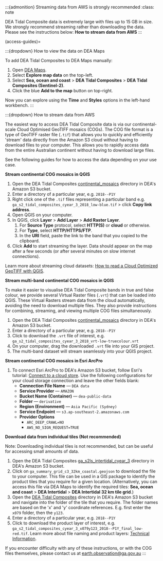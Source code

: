 :::{admonition} Streaming data from AWS is strongly recommended
:class: note

DEA Tidal Composite data is extremely large with files up to 15 GB in size. We strongly recommend streaming rather than downloading the data. Please see the instructions below: **How to stream data from AWS**
:::

(access-guides)=

:::{dropdown} How to view the data on DEA Maps

To add DEA Tidal Composites to DEA Maps manually:

1. Open [DEA Maps](https://maps.dea.ga.gov.au/).
1. Select **Explore map data** on the top-left.
1. Select **Sea, ocean and coast** &gt; **DEA Tidal Composites** &gt; **DEA Tidal Composites (Sentinel-2)**.
1. Click the blue **Add to the map** button on top-right.

Now you can explore using the **Time** and **Styles** options in the left-hand workbench.
:::

:::{dropdown} How to stream data from AWS

The easiest way to access DEA Tidal Composite data is via our continental-scale Cloud Optimised GeoTIFF mosaics (COGs).
The COG file format is a type of GeoTIFF raster file (`.tif`) that allows you to quickly and efficiently 'stream' data directly from the Amazon S3 cloud without having to download files to your computer.
This allows you to rapidly access data from the entire Australian continent without having to download large files.

See the following guides for how to access the data depending on your use case.

**Stream continental COG mosaics in QGIS**
    
1. Open the DEA Tidal Composites [continental_mosaics](https://data.dea.ga.gov.au/?prefix=derivative/ga_s2_tidal_composites_cyear_3/1-0-0/continental_mosaics/) directory in DEA's Amazon S3 bucket.
1. Enter a directory of a particular year, e.g. `2018--P1Y`
1. Right click one of the `.tif` files representing a particular band e.g. `ga_s2_tidal_composites_cyear_3_2018_low-blue.tif` &gt; click **Copy link address**.
1. Open QGIS on your computer.
1. In QGIS, click **Layer** &gt; **Add Layer** &gt; **Add Raster Layer**.
    1. For **Source Type** protocol, select **HTTP(S)** or **cloud** or otherwise.
    1. For **Type**, select **HTTP/HTTPS/FTP**.
    1. In the **URI** field, paste the link to the band that you copied to the clipboard.
1. Click **Add** to start streaming the layer. Data should appear on the map after a few seconds (or after several minutes on slow internet connections).

Learn more about streaming cloud datasets: [How to read a Cloud Optimized GeoTIFF with QGIS](https://cogeo.org/qgis-tutorial.html).

**Stream multi-band continental COG mosaics in QGIS**

To make it easier to visualise DEA Tidal Composite bands in true and false colour, we provide several Virtual Raster files (`.vrt`) that can be loaded into QGIS.
These Virtual Rasters stream data from the cloud automatically, avoiding the need to download multiple files. They also provide instructions for combining, streaming, and viewing multiple COG files simultaneously. 

1. Open the DEA Tidal Composites [continental_mosaics](https://data.dea.ga.gov.au/?prefix=derivative/ga_s2_tidal_composites_cyear_3/1-0-0/continental_mosaics/) directory in DEA's Amazon S3 bucket.
1. Enter a directory of a particular year, e.g. `2018--P1Y`
1. Click to download the `.vrt` file of interest, e.g. `ga_s2_tidal_composites_cyear_3_2018_vrt-low-truecolour.vrt`
1. On your computer, drag the downloaded `.vrt` file into your GIS project.
1. The multi-band dataset will stream seamlessly into your QGIS project.

**Stream continental COG mosaics in Esri ArcPro**

1. To connect Esri ArcPro to DEA's Amazon S3 bucket, follow Esri's tutorial: [Connect to a cloud store](https://pro.arcgis.com/en/pro-app/latest/help/projects/connect-to-cloud-stores.htm). Use the following configurations for your cloud storage connection and leave the other fields blank:
    * **Connection File Name** &mdash; `DEA data`
    * **Service Provider** &mdash; `AMAZON`
    * **Bucket Name (Container)** &mdash; `dea-public-data`
    * **Folder** &mdash; `derivative`
    * **Region (Environment)** &mdash; `Asia Pacific (Sydney)`
    * **Service Endpoint** &mdash; `s3.ap-southeast-2.amazonaws.com`
    * **Provider Options**
        * `ARC_DEEP_CRAWL=NO`
        * `AWS_NO_SIGN_REQUEST=TRUE`

**Download data from individual tiles (Not recommended)**

Note: Downloading individual tiles is not recommended, but can be useful for accessing small amounts of data. 

1. Open the DEA Tidal Composites [ga_s2ls_intertidal_cyear_3](https://data.dea.ga.gov.au/?prefix=derivative/ga_s2_tidal_composites_cyear_3/1-0-0/continental_mosaics/) directory in DEA's Amazon S3 bucket.
1. Click on `ga_summary_grid_c3_32km_coastal.geojson` to download the file to your computer. This file can be used in a GIS package to identify the product tiles that you require for a given location. (Alternatively, you can access this file via DEA Maps to identify the required tiles: **Sea, ocean and coast** &gt; **DEA Intertidal** &gt; **DEA Intertidal 32 km tile grid**.)
1. Open the [DEA Tidal Composites](https://data.dea.ga.gov.au/?prefix=derivative/ga_s2_tidal_composites_cyear_3/1-0-0/) directory in DEA's Amazon S3 bucket and navigate into the folder of the tile that you require. The folder names are based on the 'x' and 'y' coordinate references. E.g. first enter the `x079` folder, then the `y123`.
1. Enter a directory of a particular year, e.g. `2018--P1Y`
1. Click to download the product layer of interest, e.g. `ga_s2_tidal_composites_cyear_3_x079y123_2018--P1Y_final_low-red.tif`. Learn more about file naming and product layers: [Technical Information](./?tab=description#product-layers).

If you encounter difficulty with any of these instructions, or with the COG files themselves, please contact us at earth.observation@ga.gov.au
:::

